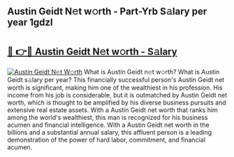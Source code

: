 ## Austin Geidt N𝚎t w𝚘rth - Part-Yrb S𝚊lary per year 1gdzI

# <h2><a href="http://gc2abs.nevu.top/?p=Austin+Geidt">🔗 👉🔴 Austin Geidt N𝚎t w𝚘rth - S𝚊lary</a></h2>

[![Austin Geidt N𝚎t W𝚘rth](https://i.imgur.com/Oavwk0R.jpeg)](http://gc2abs.nevu.top/?p=Austin+Geidt)
What is Austin Geidt n𝚎t w𝚘rth? What is Austin Geidt s𝚊lary per year?
This financially successful person's Austin Geidt net worth is significant, making him one of the wealthiest in his profession. His income from his job is considerable, but it is outmatched by Austin Geidt net worth, which is thought to be amplified by his diverse business pursuits and extensive real estate assets. With a Austin Geidt net worth that ranks him among the world's wealthiest, this man is recognized for his business acumen and financial intelligence. With a Austin Geidt net worth in the billions and a substantial annual salary, this affluent person is a leading demonstration of the power of hard labor, commitment, and financial acumen.
